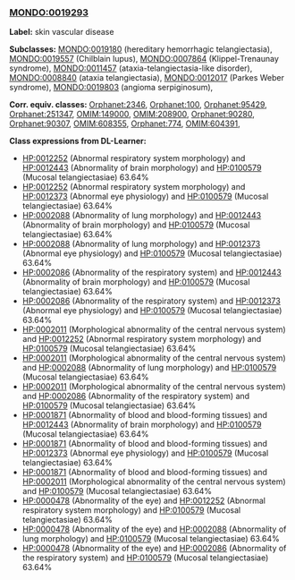 
### [MONDO:0019293](http://purl.obolibrary.org/obo/MONDO_0019293)
**Label:** skin vascular disease

**Subclasses:** [MONDO:0019180](http://purl.obolibrary.org/obo/MONDO_0019180) (hereditary hemorrhagic telangiectasia), [MONDO:0019557](http://purl.obolibrary.org/obo/MONDO_0019557) (Chilblain lupus), [MONDO:0007864](http://purl.obolibrary.org/obo/MONDO_0007864) (Klippel-Trenaunay syndrome), [MONDO:0011457](http://purl.obolibrary.org/obo/MONDO_0011457) (ataxia-telangiectasia-like disorder), [MONDO:0008840](http://purl.obolibrary.org/obo/MONDO_0008840) (ataxia telangiectasia), [MONDO:0012017](http://purl.obolibrary.org/obo/MONDO_0012017) (Parkes Weber syndrome), [MONDO:0019803](http://purl.obolibrary.org/obo/MONDO_0019803) (angioma serpiginosum), 

**Corr. equiv. classes:** [Orphanet:2346](http://www.orpha.net/ORDO/Orphanet_2346), [Orphanet:100](http://www.orpha.net/ORDO/Orphanet_100), [Orphanet:95429](http://www.orpha.net/ORDO/Orphanet_95429), [Orphanet:251347](http://www.orpha.net/ORDO/Orphanet_251347), [OMIM:149000](http://purl.obolibrary.org/obo/OMIM_149000), [OMIM:208900](http://purl.obolibrary.org/obo/OMIM_208900), [Orphanet:90280](http://www.orpha.net/ORDO/Orphanet_90280), [Orphanet:90307](http://www.orpha.net/ORDO/Orphanet_90307), [OMIM:608355](http://purl.obolibrary.org/obo/OMIM_608355), [Orphanet:774](http://www.orpha.net/ORDO/Orphanet_774), [OMIM:604391](http://purl.obolibrary.org/obo/OMIM_604391), 

**Class expressions from DL-Learner:**

- [HP:0012252](http://purl.obolibrary.org/obo/HP_0012252) (Abnormal respiratory system morphology) and [HP:0012443](http://purl.obolibrary.org/obo/HP_0012443) (Abnormality of brain morphology) and [HP:0100579](http://purl.obolibrary.org/obo/HP_0100579) (Mucosal telangiectasiae) 63.64%
- [HP:0012252](http://purl.obolibrary.org/obo/HP_0012252) (Abnormal respiratory system morphology) and [HP:0012373](http://purl.obolibrary.org/obo/HP_0012373) (Abnormal eye physiology) and [HP:0100579](http://purl.obolibrary.org/obo/HP_0100579) (Mucosal telangiectasiae) 63.64%
- [HP:0002088](http://purl.obolibrary.org/obo/HP_0002088) (Abnormality of lung morphology) and [HP:0012443](http://purl.obolibrary.org/obo/HP_0012443) (Abnormality of brain morphology) and [HP:0100579](http://purl.obolibrary.org/obo/HP_0100579) (Mucosal telangiectasiae) 63.64%
- [HP:0002088](http://purl.obolibrary.org/obo/HP_0002088) (Abnormality of lung morphology) and [HP:0012373](http://purl.obolibrary.org/obo/HP_0012373) (Abnormal eye physiology) and [HP:0100579](http://purl.obolibrary.org/obo/HP_0100579) (Mucosal telangiectasiae) 63.64%
- [HP:0002086](http://purl.obolibrary.org/obo/HP_0002086) (Abnormality of the respiratory system) and [HP:0012443](http://purl.obolibrary.org/obo/HP_0012443) (Abnormality of brain morphology) and [HP:0100579](http://purl.obolibrary.org/obo/HP_0100579) (Mucosal telangiectasiae) 63.64%
- [HP:0002086](http://purl.obolibrary.org/obo/HP_0002086) (Abnormality of the respiratory system) and [HP:0012373](http://purl.obolibrary.org/obo/HP_0012373) (Abnormal eye physiology) and [HP:0100579](http://purl.obolibrary.org/obo/HP_0100579) (Mucosal telangiectasiae) 63.64%
- [HP:0002011](http://purl.obolibrary.org/obo/HP_0002011) (Morphological abnormality of the central nervous system) and [HP:0012252](http://purl.obolibrary.org/obo/HP_0012252) (Abnormal respiratory system morphology) and [HP:0100579](http://purl.obolibrary.org/obo/HP_0100579) (Mucosal telangiectasiae) 63.64%
- [HP:0002011](http://purl.obolibrary.org/obo/HP_0002011) (Morphological abnormality of the central nervous system) and [HP:0002088](http://purl.obolibrary.org/obo/HP_0002088) (Abnormality of lung morphology) and [HP:0100579](http://purl.obolibrary.org/obo/HP_0100579) (Mucosal telangiectasiae) 63.64%
- [HP:0002011](http://purl.obolibrary.org/obo/HP_0002011) (Morphological abnormality of the central nervous system) and [HP:0002086](http://purl.obolibrary.org/obo/HP_0002086) (Abnormality of the respiratory system) and [HP:0100579](http://purl.obolibrary.org/obo/HP_0100579) (Mucosal telangiectasiae) 63.64%
- [HP:0001871](http://purl.obolibrary.org/obo/HP_0001871) (Abnormality of blood and blood-forming tissues) and [HP:0012443](http://purl.obolibrary.org/obo/HP_0012443) (Abnormality of brain morphology) and [HP:0100579](http://purl.obolibrary.org/obo/HP_0100579) (Mucosal telangiectasiae) 63.64%
- [HP:0001871](http://purl.obolibrary.org/obo/HP_0001871) (Abnormality of blood and blood-forming tissues) and [HP:0012373](http://purl.obolibrary.org/obo/HP_0012373) (Abnormal eye physiology) and [HP:0100579](http://purl.obolibrary.org/obo/HP_0100579) (Mucosal telangiectasiae) 63.64%
- [HP:0001871](http://purl.obolibrary.org/obo/HP_0001871) (Abnormality of blood and blood-forming tissues) and [HP:0002011](http://purl.obolibrary.org/obo/HP_0002011) (Morphological abnormality of the central nervous system) and [HP:0100579](http://purl.obolibrary.org/obo/HP_0100579) (Mucosal telangiectasiae) 63.64%
- [HP:0000478](http://purl.obolibrary.org/obo/HP_0000478) (Abnormality of the eye) and [HP:0012252](http://purl.obolibrary.org/obo/HP_0012252) (Abnormal respiratory system morphology) and [HP:0100579](http://purl.obolibrary.org/obo/HP_0100579) (Mucosal telangiectasiae) 63.64%
- [HP:0000478](http://purl.obolibrary.org/obo/HP_0000478) (Abnormality of the eye) and [HP:0002088](http://purl.obolibrary.org/obo/HP_0002088) (Abnormality of lung morphology) and [HP:0100579](http://purl.obolibrary.org/obo/HP_0100579) (Mucosal telangiectasiae) 63.64%
- [HP:0000478](http://purl.obolibrary.org/obo/HP_0000478) (Abnormality of the eye) and [HP:0002086](http://purl.obolibrary.org/obo/HP_0002086) (Abnormality of the respiratory system) and [HP:0100579](http://purl.obolibrary.org/obo/HP_0100579) (Mucosal telangiectasiae) 63.64%


